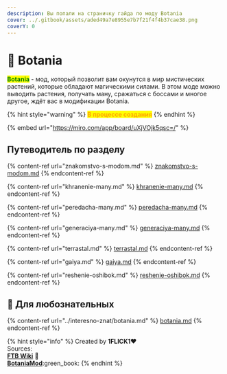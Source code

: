 ```yaml
---
description: Вы попали на страничку гайда по моду Botania
cover: ../.gitbook/assets/aded49a7e8955e7b7f21f4f4b37cae38.png
coverY: 0
---
```


# 🌸 Botania

<mark style="color:green;">**Botania**</mark> - мод, который позволит вам окунутся в мир мистических растений, которые обладают магическими силами. В этом моде можно выводить растения, получать ману, сражаться с боссами и многое другое, ждёт вас в модификации Botania.

{% hint style="warning" %}
<mark style="color:orange;">**В процессе создания**</mark>
{% endhint %}

{% embed url="https://miro.com/app/board/uXjVOjk5qsc=/" %}

## Путеводитель по разделу

{% content-ref url="znakomstvo-s-modom.md" %}
[znakomstvo-s-modom.md](znakomstvo-s-modom.md)
{% endcontent-ref %}

{% content-ref url="khranenie-many.md" %}
[khranenie-many.md](khranenie-many.md)
{% endcontent-ref %}

{% content-ref url="peredacha-many.md" %}
[peredacha-many.md](peredacha-many.md)
{% endcontent-ref %}

{% content-ref url="generaciya-many.md" %}
[generaciya-many.md](generaciya-many.md)
{% endcontent-ref %}

{% content-ref url="terrastal.md" %}
[terrastal.md](terrastal.md)
{% endcontent-ref %}

{% content-ref url="gaiya.md" %}
[gaiya.md](gaiya.md)
{% endcontent-ref %}

{% content-ref url="reshenie-oshibok.md" %}
[reshenie-oshibok.md](reshenie-oshibok.md)
{% endcontent-ref %}

## :pushpin: Для любознательных

{% content-ref url="../interesno-znat/botania.md" %}
[botania.md](../interesno-znat/botania.md)
{% endcontent-ref %}

{% hint style="info" %}
Created by **1FLICK1**:heart:\
Sources:\
[**FTB Wiki**](https://ftbwiki.org) :notebook:\
[**BotaniaMod**](https://botaniamod.net/index.html):green\_book:
{% endhint %}

